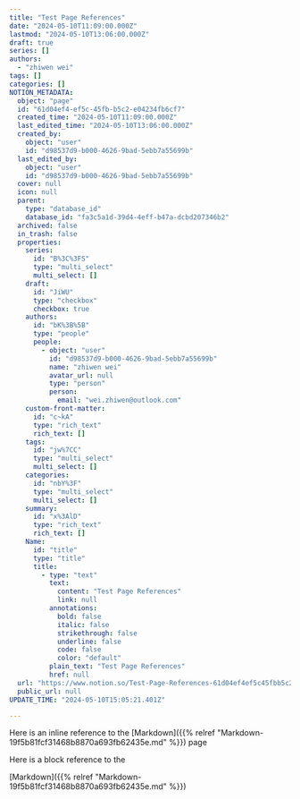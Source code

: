 ```yaml
---
title: "Test Page References"
date: "2024-05-10T11:09:00.000Z"
lastmod: "2024-05-10T13:06:00.000Z"
draft: true
series: []
authors:
  - "zhiwen wei"
tags: []
categories: []
NOTION_METADATA:
  object: "page"
  id: "61d04ef4-ef5c-45fb-b5c2-e04234fb6cf7"
  created_time: "2024-05-10T11:09:00.000Z"
  last_edited_time: "2024-05-10T13:06:00.000Z"
  created_by:
    object: "user"
    id: "d98537d9-b000-4626-9bad-5ebb7a55699b"
  last_edited_by:
    object: "user"
    id: "d98537d9-b000-4626-9bad-5ebb7a55699b"
  cover: null
  icon: null
  parent:
    type: "database_id"
    database_id: "fa3c5a1d-39d4-4eff-b47a-dcbd207346b2"
  archived: false
  in_trash: false
  properties:
    series:
      id: "B%3C%3FS"
      type: "multi_select"
      multi_select: []
    draft:
      id: "JiWU"
      type: "checkbox"
      checkbox: true
    authors:
      id: "bK%3B%5B"
      type: "people"
      people:
        - object: "user"
          id: "d98537d9-b000-4626-9bad-5ebb7a55699b"
          name: "zhiwen wei"
          avatar_url: null
          type: "person"
          person:
            email: "wei.zhiwen@outlook.com"
    custom-front-matter:
      id: "c~kA"
      type: "rich_text"
      rich_text: []
    tags:
      id: "jw%7CC"
      type: "multi_select"
      multi_select: []
    categories:
      id: "nbY%3F"
      type: "multi_select"
      multi_select: []
    summary:
      id: "x%3AlD"
      type: "rich_text"
      rich_text: []
    Name:
      id: "title"
      type: "title"
      title:
        - type: "text"
          text:
            content: "Test Page References"
            link: null
          annotations:
            bold: false
            italic: false
            strikethrough: false
            underline: false
            code: false
            color: "default"
          plain_text: "Test Page References"
          href: null
  url: "https://www.notion.so/Test-Page-References-61d04ef4ef5c45fbb5c2e04234fb6cf7"
  public_url: null
UPDATE_TIME: "2024-05-10T15:05:21.401Z"

---
```



Here is an inline reference to the [Markdown]({{% relref "Markdown-19f5b81fcf31468b8870a693fb62435e.md" %}}) page


Here is a block reference to the


[Markdown]({{% relref "Markdown-19f5b81fcf31468b8870a693fb62435e.md" %}})

